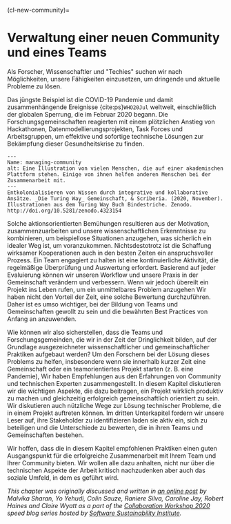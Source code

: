 (cl-new-community)=
# Verwaltung einer neuen Community und eines Teams

Als Forscher, Wissenschaftler und "Techies" suchen wir nach Möglichkeiten, unsere Fähigkeiten einzusetzen, um dringende und aktuelle Probleme zu lösen.

Das jüngste Beispiel ist die COVID-19 Pandemie und damit zusammenhängende Ereignisse {cite:ps}`WHO20Jul` weltweit, einschließlich der globalen Sperrung, die im Februar 2020 begann. Die Forschungsgemeinschaften reagierten mit einem plötzlichen Anstieg von Hackathonen, Datenmodellierungsprojekten, Task Forces und Arbeitsgruppen, um effektive und sofortige technische Lösungen zur Bekämpfung dieser Gesundheitskrise zu finden.

```{figure} ../figures/decolonising-knowledge.jpg
---
Name: managing-community
alt: Eine Illustration von vielen Menschen, die auf einer akademischen Plattform stehen. Einige von ihnen helfen anderen Menschen bei der Zusammenarbeit mit.
---
Entkolonialisieren von Wissen durch integrative und kollaborative Ansätze. _Die Turing Way_ Gemeinschaft, & Scriberia. (2020, November). Illustrationen aus dem Turing Way Buch Bindestriche. Zenodo. http://doi.org/10.5281/zenodo.4323154
```

Solche aktionsorientierten Bemühungen resultieren aus der Motivation, zusammenzuarbeiten und unsere wissenschaftlichen Erkenntnisse zu kombinieren, um beispiellose Situationen anzugehen, was sicherlich ein idealer Weg ist, um voranzukommen. Nichtsdestotrotz ist die Schaffung wirksamer Kooperationen auch in den besten Zeiten ein anspruchsvoller Prozess. Ein Team engagiert zu halten ist eine kontinuierliche Aktivität, die regelmäßige Überprüfung und Auswertung erfordert. Basierend auf jeder Evaluierung können wir unseren Workflow und unsere Praxis in der Gemeinschaft verändern und verbessern. Wenn wir jedoch übereilt ein Projekt ins Leben rufen, um ein unmittelbares Problem anzugehen Wir haben nicht den Vorteil der Zeit, eine solche Bewertung durchzuführen. Daher ist es umso wichtiger, bei der Bildung von Teams und Gemeinschaften gewollt zu sein und die bewährten Best Practices von Anfang an anzuwenden.

Wie können wir also sicherstellen, dass die Teams und Forschungsgemeinden, die wir in der Zeit der Dringlichkeit bilden, auf der Grundlage ausgezeichneter wissenschaftlicher und gemeinschaftlicher Praktiken aufgebaut werden? Um den Forschern bei der Lösung dieses Problems zu helfen, insbesondere wenn sie innerhalb kurzer Zeit eine Gemeinschaft oder ein teamorientiertes Projekt starten (z. B. eine Pandemie), Wir haben Empfehlungen aus den Erfahrungen von Community und technischen Experten zusammengestellt. In diesem Kapitel diskutieren wir die wichtigen Aspekte, die dazu beitragen, ein Projekt wirklich produktiv zu machen und gleichzeitig erfolgreich gemeinschaftlich orientiert zu sein. Wir diskutieren auch nützliche Wege zur Lösung technischer Probleme, die in einem Projekt auftreten können. Im dritten Unterkapitel fordern wir unsere Leser auf, ihre Stakeholder zu identifizieren laden sie aktiv ein, sich zu beteiligen und die Unterschiede zu bewerten, die in ihren Teams und Gemeinschaften bestehen.

Wir hoffen, dass die in diesem Kapitel empfohlenen Praktiken einen guten Ausgangspunkt für die erfolgreiche Zusammenarbeit mit Ihrem Team und Ihrer Community bieten. Wir wollen alle dazu anhalten, nicht nur über die technischen Aspekte der Arbeit kritisch nachzudenken aber auch das soziale Umfeld, in dem es geführt wird.

*This chapter was originally discussed and written in [an online post](https://www.software.ac.uk/blog/2020-05-26-cw20-speed-blog-bootstrapping-development-team-during-time-crisis) by Malvika Sharan, Yo Yehudi, Colin Sauze, Raniere Silva, Caroline Jay, Robert Haines and Claire Wyatt as a part of the [Collaboration Workshop 2020](https://www.software.ac.uk/cw20) speed blog series hosted by [Software Sustainability Institute](https://www.software.ac.uk).*
